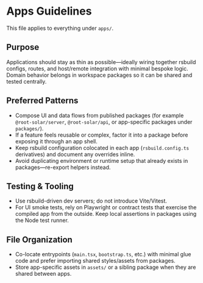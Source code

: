 # Apps Guidelines

This file applies to everything under `apps/`.

## Purpose
Applications should stay as thin as possible—ideally wiring together rsbuild configs, routes, and host/remote integration with minimal bespoke logic. Domain behavior belongs in workspace packages so it can be shared and tested centrally.

## Preferred Patterns
- Compose UI and data flows from published packages (for example `@root-solar/server`, `@root-solar/api`, or app-specific packages under `packages/`).
- If a feature feels reusable or complex, factor it into a package before exposing it through an app shell.
- Keep rsbuild configuration colocated in each app (`rsbuild.config.ts` derivatives) and document any overrides inline.
- Avoid duplicating environment or runtime setup that already exists in packages—re-export helpers instead.

## Testing & Tooling
- Use rsbuild-driven dev servers; do not introduce Vite/Vitest.
- For UI smoke tests, rely on Playwright or contract tests that exercise the compiled app from the outside. Keep local assertions in packages using the Node test runner.

## File Organization
- Co-locate entrypoints (`main.tsx`, `bootstrap.ts`, etc.) with minimal glue code and prefer importing shared styles/assets from packages.
- Store app-specific assets in `assets/` or a sibling package when they are shared between apps.
